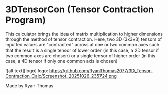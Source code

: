 # 3DTensorCon (Tensor Contraction Program)
This calculator brings the idea of matrix multiplication to higher dimensions through the method of tensor contraction. Here, two 3D (3x3x3) tensors of inputted values are "contracted" across at one or two common axes such that the result is a single tensor of lower order (in this case, a 2D tensor if two common axes are chosen) or a single tensor of higher order (in this case, a 4D tensor if only one common axis is chosen)

![alt text][logo]
logo: https://github.com/RyanThomas2077/3D_Tensor-Contraction_Calc/Screenshot_20251026_235724.png

Made by Ryan Thomas
